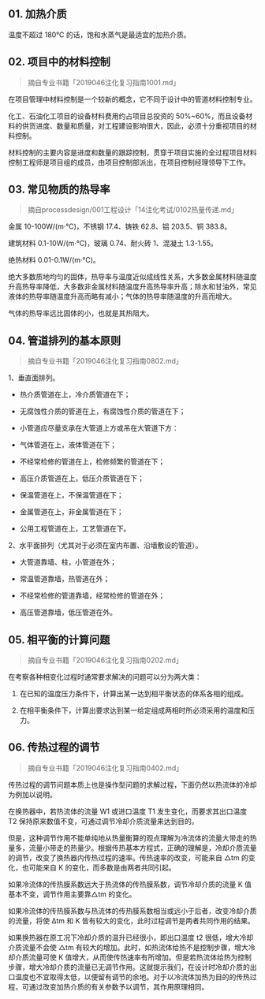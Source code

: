 ## 01. 加热介质

温度不超过 180℃ 的话，饱和水蒸气是最适宜的加热介质。

## 02. 项目中的材料控制
> 摘自专业书籍「2019046注化复习指南1001.md」

在项目管理中材料控制是一个较新的概念，它不同于设计中的管道材料控制专业。

化工、石油化工项目的设备材料费用约占项目总投资的 50%~60%，而且设备材料的供货进度、数量和质量，对工程建设影响很大，因此，必须十分重视项目的材料控制。

材料控制的主要内容是进度和数量的跟踪控制，贯穿于项目实施的全过程项目材料控制工程师是项目组的成员，由项目控制部派出，在项目控制经理领导下工作。

## 03. 常见物质的热导率
> 摘自processdesign/001工程设计「14注化考试/0102热量传递.md」

金属 10-100W/(m·℃)，不锈钢 17.4、铸铁 62.8、铝 203.5、铜 383.8。

建筑材料 0.1-10W/(m·℃)，玻璃 0.74、耐火砖 1、混凝土 1.3-1.55。

绝热材料 0.01-0.1W/(m·℃)。

绝大多数质地均匀的固体，热导率与温度近似成线性关系，大多数金属材料随温度升高热导率降低，大多数非金属材料随温度升高热导率升高；除水和甘油外，常见液体的热导率随温度升高而略有减小；气体的热导率随温度的升高而增大。

气体的热导率远比固体的小，也就是其热阻大。

## 04. 管道排列的基本原则
> 摘自专业书籍「2019046注化复习指南0802.md」

1、垂直面排列。

- 热介质管道在上，冷介质管道在下；

- 无腐蚀性介质的管道在上，有腐蚀性介质的管道在下；

- 小管道应尽量支承在大管道上方或吊在大管道下方：

- 气体管道在上，液体管道在下；

- 不经常检修的管道在上，检修频繁的管道在下；

- 高压介质管道在上，低压介质管道在下；

- 保温管道在上，不保温管道在下；

- 金属管道在上，非金属管道在下；

- 公用工程管道在上，工艺管道在下。

2、水平面排列（尤其对于必须在室内布置、沿墙敷设的管道）。

- 大管道靠墙、柱，小管道在外；

- 常温管道靠墙，热管道在外；

- 不经常检修的管道靠墙，经常检修的管道在外；

- 高压管道靠墙，低压管道在外。

## 05. 相平衡的计算问题
> 摘自专业书籍「2019046注化复习指南0202.md」

在考察各种相变化过程时通常要求解决的问题可以分为两大类：

1. 在已知的温度压力条件下，计算出某一达到相平衡状态的体系各相的组成。

2. 在相平衡条件下，计算出要求达到某一给定组成两相时所必须采用的温度和压力。

## 06. 传热过程的调节
> 摘自专业书籍「2019046注化复习指南0402.md」

传热过程的调节问题本质上也是操作型问题的求解过程，下面仍然以热流体的冷却为例加以说明。

在换热器中，若热流体的流量 W1 或进口温度 T1 发生变化，而要求其出口温度 T2 保持原来数值不变，可通过调节冷却介质流量来达到目的。

但是，这种调节作用不能单纯地从热量衡算的观点理解为冷流体的流量大带走的热量多，流量小带走的热量少。根据传热基本方程式，正确的理解是，冷却介质流量的调节，改变了换热器内传热过程的速率。传热速率的改变，可能来自 △tm 的变化，也可能来自 K 的变化，而多数是由两者共同引起。

如果冷流体的传热膜系数远大于热流体的传热膜系数，调节冷却介质的流量 K 值基本不变，调节作用主要靠△tm 的变化。

如果冷流体的传热膜系数与热流体的传热膜系数相当或远小于后者，改变冷却介质的流量，将使 Δtm 和 K 皆有较大的变化，此时过程调节是两者共同作用的结果。

如果换热器在原工况下冷却介质的温升已经很小，即出口温度 t2 很低，增大冷却介质流量不会使 △tm 有较大的增加。此时，如热流体给热不是控制步骤，增大冷却介质流量可使 K 值增大，从而使传热速率有所增加。但是若热流体给热为控制步骤，增大冷却介质的流量已无调节作用。这就提示我们，在设计时冷却介质的出口温度也不宜取得太低，以便留有调节的余地。对于以冷流体加热为目的的传热过程，可通过改变加热介质的有关参数予以调节，其作用原理相同。



